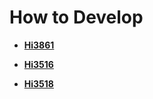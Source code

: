 # How to Develop<a name="EN-US_TOPIC_0000001128470860"></a>

-   **[Hi3861](hi3861.md)**  

-   **[Hi3516](hi3516.md)**  

-   **[Hi3518](hi3518.md)**  


